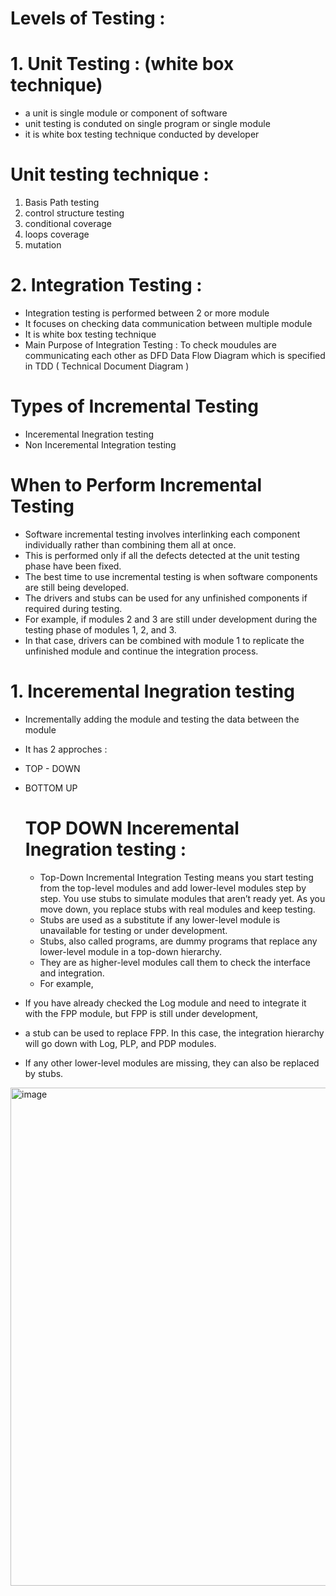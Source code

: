 # Levels of Testing : 

# 1. Unit Testing : (white box technique)
   - a unit is single module or component of software
   - unit testing is conduted on single program or single module
   - it is white box testing technique conducted by developer
     
# Unit testing technique : 

1. Basis Path testing
2. control structure testing
3. conditional coverage
4. loops coverage
5. mutation

# 2. Integration Testing : 
- Integration testing is performed between 2 or more module
- It focuses on checking data communication between multiple module
- It is white box testing technique
- Main Purpose of Integration Testing :
To check moudules are communicating each other as DFD Data Flow Diagram which is specified in
TDD ( Technical Document Diagram )

 # Types of Incremental Testing
 - Inceremental Inegration testing
 - Non Inceremental Integration testing

# When to Perform Incremental Testing

- Software incremental testing involves interlinking each component individually rather than combining them all at once.
- This is performed only if all the defects detected at the unit testing phase have been fixed.
- The best time to use incremental testing is when software components are still being developed.
- The drivers and stubs can be used for any unfinished components if required during testing.
- For example, if modules 2 and 3 are still under development during the testing phase of modules 1, 2, and 3.
- In that case, drivers can be combined with module 1 to replicate the unfinished module and continue the integration process.

 # 1. Inceremental Inegration testing
 - Incrementally adding the module and testing the data between the module
 - It has 2 approches :
 - TOP - DOWN
 - BOTTOM UP

   # TOP DOWN Inceremental Inegration testing :
   
   - Top-Down Incremental Integration Testing means you start testing from the top-level modules and add lower-level modules step by step. You use stubs to simulate modules that aren’t ready yet. As you move down, you replace stubs with real modules and keep testing.
   - Stubs are used as a substitute if any lower-level module is unavailable for testing or under development.
   - Stubs, also called programs, are dummy programs that replace any lower-level module in a top-down hierarchy.
   - They are as higher-level modules call them to check the interface and integration.
   - For example,
  - If you have already checked the Log module and need to integrate it with the FPP module, but FPP is still under development,
  -  a stub can be used to replace FPP. In this case, the integration hierarchy will go down with Log, PLP, and PDP modules.
  -  If any other lower-level modules are missing, they can also be replaced by stubs.

<img width="689" height="797" alt="image" src="https://github.com/user-attachments/assets/2aec3636-1f2f-4fce-87c4-b71630670f11" />
